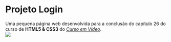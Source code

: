 # Projeto Login
Uma pequena página web desenvolvida para a conclusão do capítulo 26 do curso de **HTML5 & CSS3** do [*Curso em Vídeo*](https://www.cursoemvideo.com/).\
[![](https://www.cursoemvideo.com/wp-content/uploads/2019/08/cursoemvideo-logo.png)](https://www.cursoemvideo.com)
